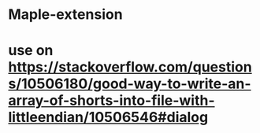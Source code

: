 # Maple-extension
# use on https://stackoverflow.com/questions/10506180/good-way-to-write-an-array-of-shorts-into-file-with-littleendian/10506546#dialog